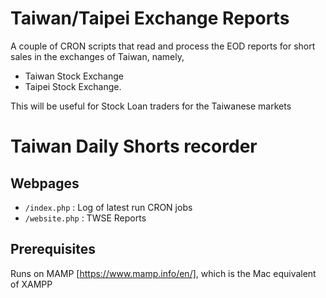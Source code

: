 # Taiwan/Taipei Exchange Reports

A couple of CRON scripts that read and process the EOD reports for short sales in the exchanges of Taiwan, namely, 
* Taiwan Stock Exchange
* Taipei Stock Exchange. 

This will be useful for Stock Loan traders for the Taiwanese markets

# Taiwan Daily Shorts recorder


## Webpages

* `/index.php` : Log of latest run CRON jobs
* `/website.php` : TWSE Reports


## Prerequisites

Runs on MAMP [https://www.mamp.info/en/], which is the Mac equivalent of XAMPP
